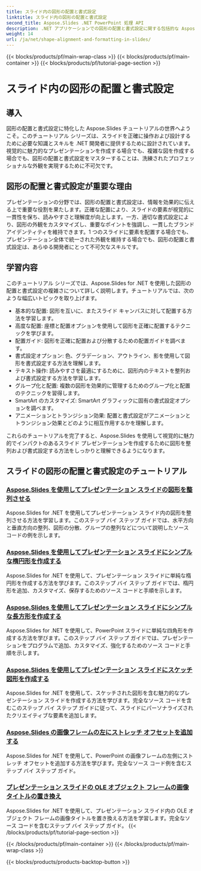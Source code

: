 ```yaml
---
title: スライド内の図形の配置と書式設定
linktitle: スライド内の図形の配置と書式設定
second_title: Aspose.Slides .NET PowerPoint 処理 API
description: .NET アプリケーションでの図形の配置と書式設定に関する包括的な Aspose.Slides チュートリアルをご覧ください。図形を簡単に配置および書式設定し、スライド プレゼンテーションを正確に強化する方法を学びます。
weight: 14
url: /ja/net/shape-alignment-and-formatting-in-slides/
---
```


{{< blocks/products/pf/main-wrap-class >}}
{{< blocks/products/pf/main-container >}}
{{< blocks/products/pf/tutorial-page-section >}}

# スライド内の図形の配置と書式設定


## 導入

図形の配置と書式設定に特化した Aspose.Slides チュートリアルの世界へようこそ。このチュートリアル シリーズは、スライドを正確に操作および設計するために必要な知識とスキルを .NET 開発者に提供するために設計されています。視覚的に魅力的なプレゼンテーションを作成する場合でも、複雑な図を作成する場合でも、図形の配置と書式設定をマスターすることは、洗練されたプロフェッショナルな外観を実現するために不可欠です。

## 図形の配置と書式設定が重要な理由

プレゼンテーションの分野では、図形の配置と書式設定は、情報を効果的に伝える上で重要な役割を果たします。正確な配置により、スライドの要素が視覚的に一貫性を保ち、読みやすさと理解度が向上します。一方、適切な書式設定により、図形の外観をカスタマイズし、重要なポイントを強調し、一貫したブランド アイデンティティを維持できます。1 つのスライドに要素を配置する場合でも、プレゼンテーション全体で統一された外観を維持する場合でも、図形の配置と書式設定は、あらゆる開発者にとって不可欠なスキルです。

## 学習内容

このチュートリアル シリーズでは、Aspose.Slides for .NET を使用した図形の配置と書式設定の複雑さについて詳しく説明します。チュートリアルでは、次のような幅広いトピックを取り上げます。

- 基本的な配置: 図形を互いに、またスライド キャンバスに対して配置する方法を学習します。
- 高度な配置: 座標と配置オプションを使用して図形を正確に配置するテクニックを学びます。
- 配置ガイド: 図形を正確に配置および分散するための配置ガイドを調べます。
- 書式設定オプション: 色、グラデーション、アウトライン、影を使用して図形を書式設定する方法を理解します。
- テキスト操作: 読みやすさを最適にするために、図形内のテキストを整列および書式設定する方法を学習します。
- グループ化と配置: 複数の図形を効果的に管理するためのグループ化と配置のテクニックを習得します。
- SmartArt のカスタマイズ: SmartArt グラフィックに固有の書式設定オプションを調べます。
- アニメーションとトランジション効果: 配置と書式設定がアニメーションとトランジション効果とどのように相互作用するかを理解します。

これらのチュートリアルを完了すると、Aspose.Slides を使用して視覚的に魅力的でインパクトのあるスライド プレゼンテーションを作成するために図形を整列および書式設定する方法をしっかりと理解できるようになります。

## スライドの図形の配置と書式設定のチュートリアル
### [Aspose.Slides を使用してプレゼンテーション スライドの図形を整列させる](./aligning-shapes/)
Aspose.Slides for .NET を使用してプレゼンテーション スライド内の図形を整列させる方法を学習します。このステップ バイ ステップ ガイドでは、水平方向と垂直方向の整列、図形の分散、グループの整列などについて説明したソース コードの例を示します。
### [Aspose.Slides を使用してプレゼンテーション スライドにシンプルな楕円形を作成する](./creating-simple-ellipse-shape/)
Aspose.Slides for .NET を使用して、プレゼンテーション スライドに単純な楕円形を作成する方法を学びます。このステップ バイ ステップ ガイドでは、楕円形を追加、カスタマイズ、保存するためのソース コードと手順を示します。
### [Aspose.Slides を使用してプレゼンテーション スライドにシンプルな長方形を作成する](./creating-simple-rectangle-shape/)
Aspose.Slides for .NET を使用して、PowerPoint スライドに単純な四角形を作成する方法を学びます。このステップ バイ ステップ ガイドでは、プレゼンテーションをプログラムで追加、カスタマイズ、強化するためのソース コードと手順を示します。
### [Aspose.Slides を使用してプレゼンテーション スライドにスケッチ図形を作成する](./creating-sketched-shapes/)
Aspose.Slides for .NET を使用して、スケッチされた図形を含む魅力的なプレゼンテーション スライドを作成する方法を学びます。完全なソース コードを含むこのステップ バイ ステップ ガイドに従って、スライドにパーソナライズされたクリエイティブな要素を追加します。
### [Aspose.Slides の画像フレームの左にストレッチ オフセットを追加する](./adding-stretch-offset-left-picture-frame/)
Aspose.Slides for .NET を使用して、PowerPoint の画像フレームの左側にストレッチ オフセットを追加する方法を学びます。完全なソース コード例を含むステップ バイ ステップ ガイド。
### [プレゼンテーション スライドの OLE オブジェクト フレームの画像タイトルの置き換え](./substituting-picture-title-ole-object-frame/)
Aspose.Slides for .NET を使用して、プレゼンテーション スライド内の OLE オブジェクト フレームの画像タイトルを置き換える方法を学習します。完全なソース コードを含むステップ バイ ステップ ガイド。
{{< /blocks/products/pf/tutorial-page-section >}}

{{< /blocks/products/pf/main-container >}}
{{< /blocks/products/pf/main-wrap-class >}}

{{< blocks/products/products-backtop-button >}}
